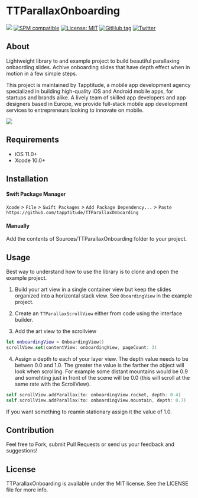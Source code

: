 # TTParallaxOnboarding

![](https://img.shields.io/badge/Swift-5.0-green.svg?style=flat)
[![SPM compatible](https://img.shields.io/badge/SPM-compatible-4BC51D.svg?style=flat)](https://swift.org/package-manager/)
[![License: MIT](http://img.shields.io/badge/license-MIT-lightgrey.svg?style=flat)](https://github.com/s4cha/Stevia/blob/master/LICENSE)
[![GitHub tag](https://img.shields.io/github/release/tapptitude/TTParallaxOnboarding.svg)](https://github.com/tapptitude/TTParallaxOnboarding/releases)
[![Twitter](https://img.shields.io/badge/Twitter-@Tapptitude-blue.svg?style=flat)](http://twitter.com/Tapptitude)

## About
Lightweight library to and example project to build beautiful parallaxing onbaording slides. Achive onboarding slides that have depth effect when in motion in a few simple steps. 

This project is maintained by Tapptitude, a mobile app development agency specialized in building high-quality iOS and Android mobile apps, for startups and brands alike. A lively team of skilled app developers and app designers based in Europe, we provide full-stack mobile app development services to entrepreneurs looking to innovate on mobile.  

![](Resources/parallax-example.gif)

## Requirements

- iOS 11.0+
- Xcode 10.0+

## Installation

#### Swift Package Manager

`Xcode` > `File` > `Swift Packages` > `Add Package Dependency...` > `Paste` `https://github.com/tapptitude/TTParallaxOnboarding`

#### Manually

Add the contents of Sources/TTParallaxOnboarding folder to your project.

## Usage

Best way to understand how to use the library is to clone and open the example project.

1. Build your art view in a single container view but keep the slides organized into a horizontal stack view. See `OboardingView` in the example project. 

2. Create an `TTParallaxScrollView` either from code using the interface builder. 

3. Add the art view to the scrollview

```swift
let onboardingView = OnboardingView()
scrollView.set(contentView: onboardingView, pageCount: 3)
```

4. Assign a depth to each of your layer view. The depth value needs to be betwen 0.0 and 1.0. The greater the value is the farther the object will look when scrolling. For example some distant mountains would be 0.9 and somehting just in front of the scene will be 0.0 (this will scroll at the same rate with the ScrollView). 

```swift
self.scrollView.addParallax(to: onboardingView.rocket, depth: 0.4)
self.scrollView.addParallax(to: onboardingView.mountain, depth: 0.7)
```
If you want something to reamin stationary assign it the value of 1.0.


## Contribution

Feel free to Fork, submit Pull Requests or send us your feedback and suggestions!


## License

TTParallaxOnboarding is available under the MIT license. See the LICENSE file for more info.
